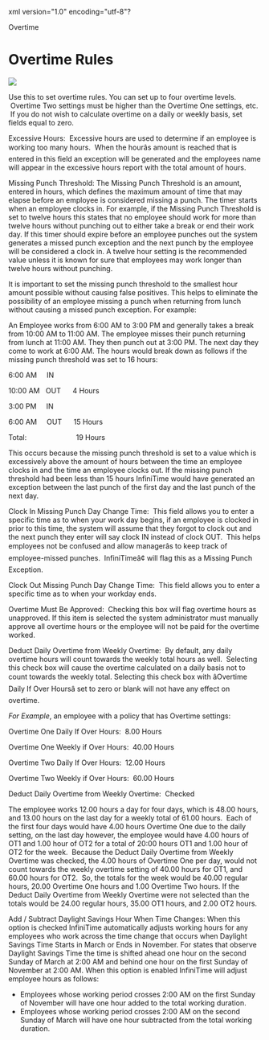 xml version="1.0" encoding="utf-8"?





Overtime




# Overtime Rules

![](/img/image-404.png)

Use this to set overtime rules. You can set up to four overtime levels.  Overtime Two settings must be higher than the Overtime One settings, etc.  If you do not wish to calculate overtime on a daily or weekly basis, set fields equal to zero.

Excessive Hours:  Excessive hours are used to determine if an employee is working too many hours.  When the hourâs amount is reached that is entered in this field an exception will be generated and the employees name will appear in the excessive hours report with the total amount of hours.

Missing Punch Threshold: The Missing Punch Threshold is an amount, entered in hours, which defines the maximum amount of time that may elapse before an employee is considered missing a punch. The timer starts when an employee clocks in. For example, if the Missing Punch Threshold is set to twelve hours this states that no employee should work for more than twelve hours without punching out to either take a break or end their work day. If this timer should expire before an employee punches out the system generates a missed punch exception and the next punch by the employee will be considered a clock in. A twelve hour setting is the recommended value unless it is known for sure that employees may work longer than twelve hours without punching.

It is important to set the missing punch threshold to the smallest hour amount possible without causing false positives. This helps to eliminate the possibility of an employee missing a punch when returning from lunch without causing a missed punch exception. For example:

An Employee works from 6:00 AM to 3:00 PM and generally takes a break from 10:00 AM to 11:00 AM. The employee misses their punch returning from lunch at 11:00 AM. They then punch out at 3:00 PM. The next day they come to work at 6:00 AM. The hours would break down as follows if the missing punch threshold was set to 16 hours:

6:00 AM     IN

10:00 AM   OUT      4 Hours

3:00 PM     IN

6:00 AM     OUT      15 Hours

Total:                         19 Hours

This occurs because the missing punch threshold is set to a value which is excessively above the amount of hours between the time an employee clocks in and the time an employee clocks out. If the missing punch threshold had been less than 15 hours InfiniTime would have generated an exception between the last punch of the first day and the last punch of the next day.

Clock In Missing Punch Day Change Time:  This field allows you to enter a specific time as to when your work day begins, if an employee is clocked in prior to this time, the system will assume that they forgot to clock out and the next punch they enter will say clock IN instead of clock OUT.  This helps employees not be confused and allow managerâs to keep track of employee-missed punches.  InfiniTimeâ¢ will flag this as a Missing Punch Exception.

Clock Out Missing Punch Day Change Time:  This field allows you to enter a specific time as to when your workday ends.

Overtime Must Be Approved:  Checking this box will flag overtime hours as unapproved. If this item is selected the system administrator must manually approve all overtime hours or the employee will not be paid for the overtime worked.

Deduct Daily Overtime from Weekly Overtime:  By default, any daily overtime hours will count towards the weekly total hours as well.  Selecting this check box will cause the overtime calculated on a daily basis not to count towards the weekly total. Selecting this check box with âOvertime Daily If Over Hoursâ set to zero or blank will not have any effect on overtime.

*For Example*, an employee with a policy that has Overtime settings:

Overtime One Daily If Over Hours:  8.00 Hours

Overtime One Weekly if Over Hours:  40.00 Hours

Overtime Two Daily If Over Hours:  12.00 Hours

Overtime Two Weekly if Over Hours:  60.00 Hours

Deduct Daily Overtime from Weekly Overtime:  Checked

The employee works 12.00 hours a day for four days, which is 48.00 hours, and 13.00 hours on the last day for a weekly total of 61.00 hours.  Each of the first four days would have 4.00 hours Overtime One due to the daily setting, on the last day however, the employee would have 4.00 hours of OT1 and 1.00 hour of OT2 for a total of 20:00 hours OT1 and 1.00 hour of OT2 for the week.  Because the Deduct Daily Overtime from Weekly Overtime was checked, the 4.00 hours of Overtime One per day, would not count towards the weekly overtime setting of 40.00 hours for OT1, and 60.00 hours for OT2.  So, the totals for the week would be 40.00 regular hours, 20.00 Overtime One hours and 1.00 Overtime Two hours. If the Deduct Daily Overtime from Weekly Overtime were not selected than the totals would be 24.00 regular hours, 35.00 OT1 hours, and 2.00 OT2 hours.

Add / Subtract Daylight Savings Hour When Time Changes: When this option is checked InfiniTime automatically adjusts working hours for any employees who work across the time change that occurs when Daylight Savings Time Starts in March or Ends in November. For states that observe Daylight Savings Time the time is shifted ahead one hour on the second Sunday of March at 2:00 AM and behind one hour on the first Sunday of November at 2:00 AM. When this option is enabled InfiniTime will adjust employee hours as follows:

* Employees whose working period crosses 2:00 AM on the first Sunday of November will have one hour added to the total working duration.
* Employees whose working period crosses 2:00 AM on the second Sunday of March will have one hour subtracted from the total working duration.